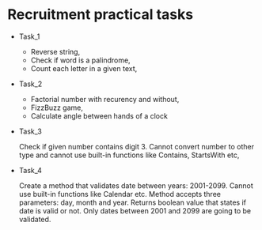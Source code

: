 # Recruitment practical tasks

- Task_1 
    - Reverse string,
    - Check if word is a palindrome,
    - Count each letter in a given text,
- Task_2
    - Factorial number with recurency and without,
    - FizzBuzz game,
    - Calculate angle between hands of a clock
- Task_3
    
    Check if given number contains digit 3. Cannot convert number to other type and cannot use built-in functions like Contains, StartsWith etc,
- Task_4

    Create a method that validates date between years: 2001-2099. Cannot use built-in functions like Calendar etc. Method accepts three parameters: day, month and year. Returns boolean value that states if date is valid or not. Only dates between 2001 and 2099 are going to be validated. 

